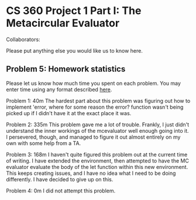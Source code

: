 # CS 360 Project 1 Part I: The Metacircular Evaluator

Collaborators:

Please put anything else you would like us to know here.

## Problem 5: Homework statistics

Please let us know how much time you spent on each problem. You may enter time using any format described [here](https://github.com/wroberts/pytimeparse).

Problem 1: 40m
The hardest part about this problem was figuring out how to implement 'error, where for some reason the error? function wasn't being picked up if I didn't have it at the exact place it was.

Problem 2: 335m
This problem gave me a lot of trouble. Frankly, I just didn't understand the inner workings of the mcevaluator well enough going into it. I persevered, though, and managed to figure it out almost entirely on my own with some help from a TA. 

Problem 3: 168m
I haven't quite figured this problem out at the current time of writing. I have extended the environment, then attempted to have the MC evaluator evaluate the body of the let function within this new environment. This keeps creating issues, and I have no idea what I need to be doing differently. I have decided to give up on this. 

Problem 4: 0m
I did not attempt this problem.
